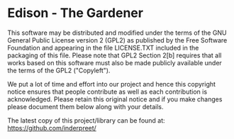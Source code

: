 Edison - The Gardener
=====================





This software may be distributed and modified under the terms of the GNU
General Public License version 2 (GPL2) as published by the Free Software
Foundation and appearing in the file LICENSE.TXT included in the packaging of
this file. Please note that GPL2 Section 2[b] requires that all works based
on this software must also be made publicly available under the terms of
the GPL2 ("Copyleft").

We put a lot of time and effort into our project and hence this copyright 
notice ensures that people contribute as well as each contribution is 
acknowledged. Please retain this original notice and if you make changes
please document them below along with your details.

The latest copy of this project/library can be found at: 
https://github.com/inderpreet/
